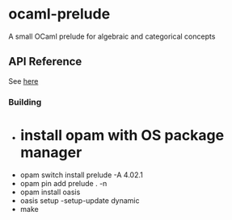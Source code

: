 # ocaml-prelude

A small OCaml prelude for algebraic and categorical concepts

## API Reference

See [here](https://rawgit.com/freebroccolo/ocaml-prelude/master/docs/prelude/index.html)

### Building

* # install opam with OS package manager
* opam switch install prelude -A 4.02.1
* opam pin add prelude . -n
* opam install oasis
* oasis setup -setup-update dynamic
* make
